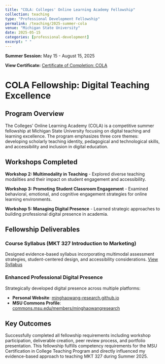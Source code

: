 ```yaml
---
title: "COLA: Colleges' Online Learning Academy Fellowship"
collection: teaching
type: "Professional Development Fellowship"
permalink: /teaching/2025-summer-cola
venue: "Michigan State University"
date: 2025-05-15
categories: [professional-development]
excerpt: " "
---
```


<!-- excerpt-end -->
**Summer Session:** May 15 - August 15, 2025

**View Certificate:** [Certificate of Completion: COLA](https://bip.brightspace.com/0c7527d1-0824-4144-af09-95f4c21e160d/d2l/awards/assertions/508875/view)

# COLA Fellowship: Digital Teaching Excellence

## Program Overview

The Colleges' Online Learning Academy (COLA) is a competitive summer fellowship at Michigan State University focusing on digital teaching and learning excellence. The program emphasizes three core themes: developing scholarly teaching identity, pedagogical and technological skills, and accessibility and inclusion in digital education.

## Workshops Completed

**Workshop 2: Multimodality in Teaching** - Explored diverse teaching modalities and their impact on student engagement and accessibility.

**Workshop 3: Promoting Student Classroom Engagement** - Examined behavioral, emotional, and cognitive engagement strategies for online learning environments.

**Workshop 5: Managing Digital Presence** - Learned strategic approaches to building professional digital presence in academia.

## Fellowship Deliverables

### Course Syllabus (MKT 327 Introduction to Marketing)
Designed evidence-based syllabus incorporating multimodal assessment strategies, student-centered design, and accessibility considerations. [View Syllabus](https://minghaowang-research.github.io/assets/pdf/2025-summer-mkt327-syllabus.pdf)

### Enhanced Professional Digital Presence
Strategically developed digital presence across multiple platforms:
- **Personal Website**: [minghaowang-research.github.io](https://minghaowang-research.github.io/)
- **MSU Commons Profile**: [commons.msu.edu/members/minghaowangresearch](https://commons.msu.edu/members/minghaowangresearch/)

## Key Outcomes

Successfully completed all fellowship requirements including workshop participation, deliverable creation, peer review process, and portfolio presentation. This fellowship fulfills competency requirements for the MSU Certification in College Teaching Program and directly influenced my evidence-based approach to teaching MKT 327 during Summer 2025.